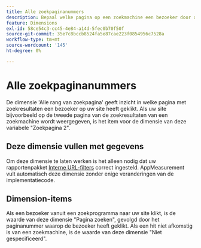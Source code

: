 ```yaml
---
title: Alle zoekpaginanummers
description: Bepaal welke pagina op een zoekmachine een bezoeker door aan uw site heeft geklikt.
feature: Dimensions
exl-id: 58ce54c3-cc45-4e84-a14d-5fec0b70f50f
source-git-commit: 35e7c8bccb8524fa5e87cae223f0854956c7528a
workflow-type: tm+mt
source-wordcount: '145'
ht-degree: 0%

---
```


# Alle zoekpaginanummers

De dimensie &#39;Alle rang van zoekpagina&#39; geeft inzicht in welke pagina met zoekresultaten een bezoeker op uw site heeft geklikt. Als uw site bijvoorbeeld op de tweede pagina van de zoekresultaten van een zoekmachine wordt weergegeven, is het item voor de dimensie van deze variabele &quot;Zoekpagina 2&quot;.

## Deze dimensie vullen met gegevens

Om deze dimensie te laten werken is het alleen nodig dat uw rapportenpakket [Interne URL-filters](/help/admin/admin/c-manage-report-suites/c-edit-report-suites/general/internal-url-filter-admin.md) correct ingesteld. AppMeasurement vult automatisch deze dimensie zonder enige veranderingen van de implementatiecode.

## Dimension-items

Als een bezoeker vanuit een zoekprogramma naar uw site klikt, is de waarde van deze dimensie &quot;Pagina zoeken&quot;, gevolgd door het paginanummer waarop de bezoeker heeft geklikt. Als een hit niet afkomstig is van een zoekmachine, is de waarde van deze dimensie &quot;Niet gespecificeerd&quot;.
